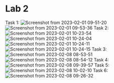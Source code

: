 # Lab 2
Task 1:
![Screenshot from 2023-02-01 09-51-20](https://user-images.githubusercontent.com/94800480/215954781-ae71889b-41ee-4209-aa63-2e5f10218a19.png)
![Screenshot from 2023-02-01 09-53-36](https://user-images.githubusercontent.com/94800480/215954864-5d777dba-3f8d-450d-a68e-518aabc8e494.png)
Task 2:
![Screenshot from 2023-02-01 10-23-54](https://user-images.githubusercontent.com/94800480/215958734-39890ee4-1b8a-41a0-8f77-cb65244639b9.png)
![Screenshot from 2023-02-01 10-24-04](https://user-images.githubusercontent.com/94800480/215958755-a8cf36d5-3608-4767-91d1-6a662f0fd9b9.png)
![Screenshot from 2023-02-01 10-24-11](https://user-images.githubusercontent.com/94800480/215958784-cb62e3fd-8745-4c35-ac4f-8c8f2c0b707c.png)
![Screenshot from 2023-02-01 10-24-15](https://user-images.githubusercontent.com/94800480/215958820-b4628b25-0ff6-416a-bfa1-1bce31a8ba6c.png)
Task 3:
![Screenshot from 2023-02-08 08-53-51](https://user-images.githubusercontent.com/94800480/217431008-b9118da0-8567-4218-a1b0-3a8ce71ac4dc.png)
![Screenshot from 2023-02-08 08-54-12](https://user-images.githubusercontent.com/94800480/217431027-522d6a30-094c-4a20-9e8b-0454bfe7c6de.png)
Task 4:
![Screenshot from 2023-02-08 09-39-57](https://user-images.githubusercontent.com/94800480/217435242-0537916f-6db2-4d5d-b356-0e8afdc5d89a.png)
Task 5:
![Screenshot from 2023-02-08 10-02-10](https://user-images.githubusercontent.com/94800480/217438205-b5b0f8b4-dfcc-4668-bf2d-d5503d61db59.png)
Task 6:
![Screenshot from 2023-02-08 09-26-32](https://user-images.githubusercontent.com/94800480/217433700-7976a3c0-f827-416c-8884-79892a73c002.png)

